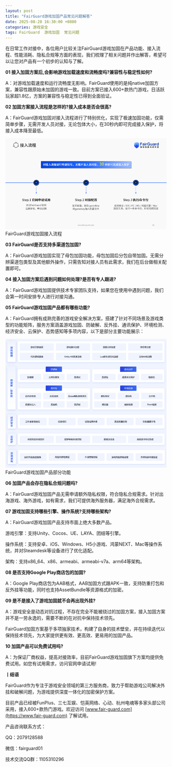```yaml
---
layout: post
title: "FairGuard游戏加固产品常见问题解答"
date: 2025-08-28 16:30:00 +0800
categories: 游戏安全
tags: FairGuard  游戏加固  常见问题
---
```


在日常工作对接中，各位用户比较关注FairGuard游戏加固在产品功能、接入流程、性能消耗、隐私合规等方面的表现，我们梳理了相关问题并作出解答，希望可以让您对产品有一个初步的认知与了解。<!-- more -->  

**01 接入加固方案后,会影响游戏加载速度和流畅度吗?兼容性与稳定性如何?**

A：对游戏加载速度和运行流畅度无影响。FairGuard使用的是纯native加固方案，兼容性跟原始未加固的游戏一致。目前方案已接入600+款热门游戏，日活跃玩家超1.8亿，方案的兼容性与稳定性已得到全面验证。

**02 加固方案接入流程是怎样的?接入成本是否会很高?**

A：FairGuard游戏加固对接入流程进行了特别优化，实现了极速加固功能，仅需简单步骤，无需开发人员对接，无论包体大小，在30秒内即可完成接入保护，将接入成本降至最低。

![315_21](/assets/res/202103/接入流程.png)  
FairGuard游戏加固接入流程

**03 FairGuard是否支持多渠道包加固?**

A：FairGuard游戏加固实现了母包加固功能，母包加固后分包自带加固。无需分辨渠道包类型及其他额外操作，只需告知对接人员有此需求，我们在后台做相关配置即可。

**04 接入加固方案后遇到问题如何处理?是否有专人跟进?**

A：FairGuard游戏加固提供技术专家团队支持，如果您在使用中遇到问题，我们会第一时间安排专人进行对接沟通。

**05 FairGuard游戏加固产品都有哪些功能?**

A：FairGuard拥有成熟完善的游戏安全解决方案，搭建了针对不同场景及游戏类型的功能矩阵，服务方案涵盖游戏加固、防破解、反外挂、通讯保护、环境检测、经济安全、云保护、态势感知等多项内容，以下是部分主要功能展示：

![315_21](/assets/res/202103/25ChinaJoy功能.png)  
FairGuard游戏加固产品部分功能

**06 加固产品会存在隐私合规问题吗?**

A：FairGuard游戏加固产品无需申请额外隐私权限，符合隐私合规需求。针对出海游戏、海外游戏，如有需求，我们可提供海外服务器，满足海外合规需求。

**07 游戏加固支持哪些引擎、操作系统?支持哪些架构?**

A：FairGuard游戏加固产品支持市面上绝大多数产品。

游戏引擎：支持Unity、Cocos、UE、LAYA、团结等引擎。

操作系统：支持安卓、iOS、Windows、H5小游戏、鸿蒙NEXT、Mac等操作系统，并对Steamdesk等设备进行了优化适配。

架构：支持x86_64、x86、armeabi、armeabi-v7a、arm64等架构。

**08 是否支持Google Play商店包的加固?**

A：Google Play商店包为AAB格式，AAB加固方式跟APK一致，支持防重打包和反外挂等功能，同时也支持AssetBundle等资源格式的加密。

**09 是不是接入了游戏加固就不会再出现外挂?**

A：游戏安全是动态对抗过程，不存在完全不能被绕过的加固方案，接入加固方案并不是一劳永逸的，需要不断的在对抗中保持技术领先。

FairGuard加固方案基于多项独家技术，构建了自身的技术壁垒，并在持续迭代以保持技术领先，为大家提供更有效、更高效、更易用的加固产品。

**10 加固产品可以免费试用吗?**

A：为保证厂商权益，提高对接效率，目前FairGuard游戏加固旗下方案均提供免费试用。如您有试用需求，访问官网申请试用!

**丨结语**  

FairGuard作为专注于游戏安全领域的第三方服务商，致力于帮助游戏公司解决外挂和破解问题，为游戏提供深度一体化的加密保护方案。  

目前产品已经被FunPlus、三七互娱、恺英网络、心动、杭州电魂等多家头部公司采用，接入600+款热门游戏。欢迎访问 [www.fair-guard.com](https://www.fair-guard.com) 了解试用。    

产品咨询联系方式：  

QQ：2079128588  

微信：fairguard01  

技术交流QQ群：1105310296  